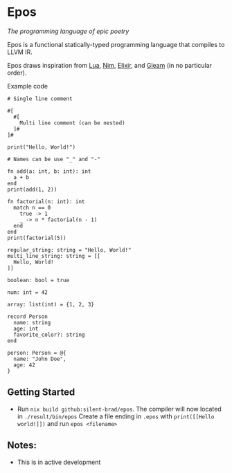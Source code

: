 # Epos
_The programming language of epic poetry_

Epos is a functional statically-typed programming language that compiles to LLVM IR.

Epos draws inspiration from [Lua](https://www.lua.org/), [Nim](https://nim-lang.org/), [Elixir](https://elixir-lang.org/), and [Gleam](https://gleam.run/) (in no particular order).

Example code
```epos
# Single line comment

#[
  #[
    Multi line comment (can be nested)
  ]#
]#

print("Hello, World!")

# Names can be use "_" and "-"

fn add(a: int, b: int): int
  a + b
end
print(add(1, 2))

fn factorial(n: int): int
  match n == 0
    true -> 1
    _ -> n * factorial(n - 1)
  end
end
print(factorial(5))

regular_string: string = "Hello, World!"
multi_line_string: string = [[
  Hello, World!
]]

boolean: bool = true

num: int = 42

array: list(int) = {1, 2, 3}

record Person
  name: string
  age: int
  favorite_color?: string
end

person: Person = @{
  name: "John Doe",
  age: 42
}

```

## Getting Started
- Run `nix build github:silent-brad/epos`. The compiler will now located in `./result/bin/epos`
Create a file ending in `.epos` with `print([[Hello world!]])` and run `epos <filename>`

## Notes:
- This is in active development
